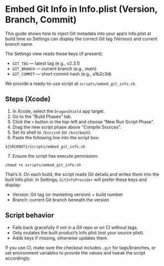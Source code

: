  # Embed Git Info in Info.plist (Version, Branch, Commit)
 
 This guide shows how to inject Git metadata into your app’s Info.plist at build time so Settings can display the correct Git tag (Version) and current branch name.
 
 The Settings view reads these keys (if present):
 - `GIT_TAG` — latest tag (e.g., v2.3.1)
 - `GIT_BRANCH` — current branch (e.g., main)
 - `GIT_COMMIT` — short commit hash (e.g., a1b2c3d)
 
 We provide a ready-to-use script at `scripts/embed_git_info.sh`.
 
 ## Steps (Xcode)
 
 1) In Xcode, select the `DragonShield` app target.
 2) Go to the “Build Phases” tab.
 3) Click the `+` button in the top-left and choose “New Run Script Phase”.
 4) Drag the new script phase above “Compile Sources”.
 5) Set its shell to `/bin/zsh` (or `/bin/bash`).
 6) Paste the following line into the script box:
 
 ```
 ${SRCROOT}/scripts/embed_git_info.sh
 ```
 
 7) Ensure the script has execute permission:
 
 ```
 chmod +x scripts/embed_git_info.sh
 ```
 
 That’s it. On each build, the script reads Git details and writes them into the built Info.plist. In Settings, `GitInfoProvider` will prefer these keys and display:
 
 - Version: Git tag (or marketing version) + build number
 - Branch: current Git branch beneath the version
 
 ## Script behavior
 
 - Falls back gracefully if not in a Git repo or on CI without tags.
 - Only mutates the built product’s Info.plist (not your source plist).
 - Adds keys if missing, otherwise updates them.
 
 If you use CI, make sure the checkout includes `.git` for tags/branches, or set environment variables to provide the values and tweak the script accordingly.
